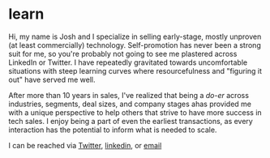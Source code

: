 # learn
Hi, my name is Josh and I specialize in selling early-stage, mostly unproven (at least commercially) technology. Self-promotion has never been a strong suit for me, so you're probably not going to see me plastered across LinkedIn or Twitter. I have repeatedly gravitated towards uncomfortable situations with steep learning curves where resourcefulness and "figuring it out" have served me well. 

After more than 10 years in sales, I've realized that being a *do-er* across industries, segments, deal sizes, and company stages ahas provided me with a unique perspective to help others that strive to have more success in tech sales. I enjoy being a part of even the earliest transactions, as every interaction has the potential to inform what is needed to scale. 

I can be reached via [Twitter](https://twitter.com/sudotechie?lang=en), [linkedin](www.linkedin.com/in/joshgrose), or [email](mailto:joshua.grose+git@gmail.com)
